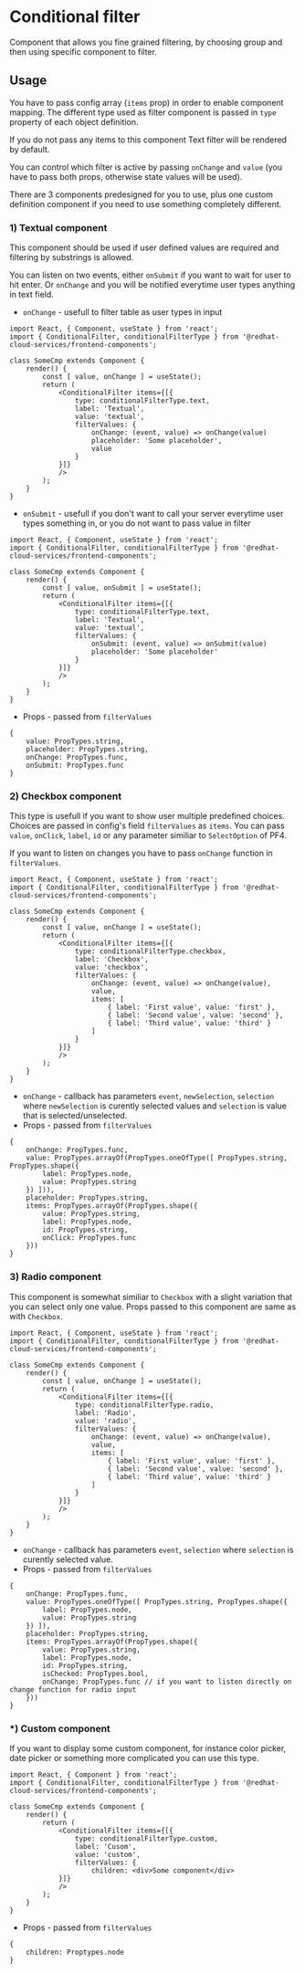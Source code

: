 # Conditional filter

Component that allows you fine grained filtering, by choosing group and then using specific component to filter.

## Usage

You have to pass config array (`items` prop) in order to enable component mapping. The different type used as filter component is passed in `type` property of each object definition.

If you do not pass any items to this component Text filter will be rendered by default.

You can control which filter is active by passing `onChange` and `value` (you have to pass both props, otherwise state values will be used).

There are 3 components predesigned for you to use, plus one custom definition component if you need to use something completely different.

### 1) Textual component
This component should be used if user defined values are required and filtering by substrings is allowed.

You can listen on two events, either `onSubmit` if you want to wait for user to hit enter. Or `onChange` and you will be notified everytime user types anything in text field.
* `onChange` - usefull to filter table as user types in input
```JSX
import React, { Component, useState } from 'react';
import { ConditionalFilter, conditionalFilterType } from '@redhat-cloud-services/frontend-components';

class SomeCmp extends Component {
    render() {
        const [ value, onChange ] = useState();
        return (
            <ConditionalFilter items={[{
                type: conditionalFilterType.text,
                label: 'Textual',
                value: 'textual',
                filterValues: {
                    onChange: (event, value) => onChange(value)
                    placeholder: 'Some placeholder',
                    value
                }
            }]}
            />
        );
    }
}
```

* `onSubmit` - usefull if you don't want to call your server everytime user types something in, or you do not want to pass value in filter
```JSX
import React, { Component, useState } from 'react';
import { ConditionalFilter, conditionalFilterType } from '@redhat-cloud-services/frontend-components';

class SomeCmp extends Component {
    render() {
        const [ value, onSubmit ] = useState();
        return (
            <ConditionalFilter items={[{
                type: conditionalFilterType.text,
                label: 'Textual',
                value: 'textual',
                filterValues: {
                    onSubmit: (event, value) => onSubmit(value)
                    placeholder: 'Some placeholder'
                }
            }]}
            />
        );
    }
}
```
* Props - passed from `filterValues`
```JS
{
    value: PropTypes.string,
    placeholder: PropTypes.string,
    onChange: PropTypes.func,
    onSubmit: PropTypes.func
}
```
### 2) Checkbox component
This type is usefull if you want to show user multiple predefined choices. Choices are passed in config's field `filterValues` as `items`. You can pass `value`, `onClick`, `label`, `id` or any parameter similiar to `SelectOption` of PF4.

If you want to listen on changes you have to pass `onChange` function in `filterValues`.
```JSX
import React, { Component, useState } from 'react';
import { ConditionalFilter, conditionalFilterType } from '@redhat-cloud-services/frontend-components';

class SomeCmp extends Component {
    render() {
        const [ value, onChange ] = useState();
        return (
            <ConditionalFilter items={[{
                type: conditionalFilterType.checkbox,
                label: 'Checkbox',
                value: 'checkbox',
                filterValues: {
                    onChange: (event, value) => onChange(value),
                    value,
                    items: [
                        { label: 'First value', value: 'first' },
                        { label: 'Second value', value: 'second' },
                        { label: 'Third value', value: 'third' }
                    ]
                }
            }]}
            />
        );
    }
}
```
* `onChange` - callback has parameters `event`, `newSelection`, `selection` where `newSelection` is curently selected values and `selection` is value that is selected/unselected.
* Props - passed from `filterValues`
```JS
{
    onChange: PropTypes.func,
    value: PropTypes.arrayOf(PropTypes.oneOfType([ PropTypes.string, PropTypes.shape({
        label: PropTypes.node,
        value: PropTypes.string
    }) ])),
    placeholder: PropTypes.string,
    items: PropTypes.arrayOf(PropTypes.shape({
        value: PropTypes.string,
        label: PropTypes.node,
        id: PropTypes.string,
        onClick: PropTypes.func
    }))
}
```

### 3) Radio component
This component is somewhat similiar to `Checkbox` with a slight variation that you can select only one value. Props passed to this component are same as with `Checkbox`.
```JSX
import React, { Component, useState } from 'react';
import { ConditionalFilter, conditionalFilterType } from '@redhat-cloud-services/frontend-components';

class SomeCmp extends Component {
    render() {
        const [ value, onChange ] = useState();
        return (
            <ConditionalFilter items={[{
                type: conditionalFilterType.radio,
                label: 'Radio',
                value: 'radio',
                filterValues: {
                    onChange: (event, value) => onChange(value),
                    value,
                    items: [
                        { label: 'First value', value: 'first' },
                        { label: 'Second value', value: 'second' },
                        { label: 'Third value', value: 'third' }
                    ]
                }
            }]}
            />
        );
    }
}
```
* `onChange` - callback has parameters `event`, `selection` where `selection` is curently selected value.
* Props - passed from `filterValues`
```JS
{
    onChange: PropTypes.func,
    value: PropTypes.oneOfType([ PropTypes.string, PropTypes.shape({
        label: PropTypes.node,
        value: PropTypes.string
    }) ]),
    placeholder: PropTypes.string,
    items: PropTypes.arrayOf(PropTypes.shape({
        value: PropTypes.string,
        label: PropTypes.node,
        id: PropTypes.string,
        isChecked: PropTypes.bool,
        onChange: PropTypes.func // if you want to listen directly on change function for radio input
    }))
}
```

### *) Custom component
If you want to display some custom component, for instance color picker, date picker or something more complicated you can use this type.

```JSX
import React, { Component } from 'react';
import { ConditionalFilter, conditionalFilterType } from '@redhat-cloud-services/frontend-components';

class SomeCmp extends Component {
    render() {
        return (
            <ConditionalFilter items={[{
                type: conditionalFilterType.custom,
                label: 'Cusom',
                value: 'custom',
                filterValues: {
                    children: <div>Some component</div>
            }]}
            />
        );
    }
}
```
* Props - passed from `filterValues`
```JS
{
    children: Proptypes.node
}

